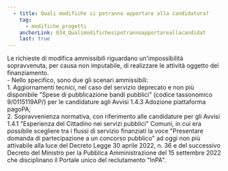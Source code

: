```yaml
---
  - title: Quali modifiche si potranno apportare alla candidatura?
    tag:
      - modifiche_progetti
    anchorLink: 034_Qualimodifichesipotrannoapportareallacandidat
    last: true
---
```


Le richieste di modifica ammissibili riguardano un'impossibilità sopravvenuta, per causa non imputabile, di realizzare le attività oggetto del finanziamento.  <br>- Nello specifico, sono due gli scenari ammissibili: <br> 1. Aggiornamenti tecnici, nel caso del servizio deprecato e non più disponibile "Spese di pubblicazione bandi pubblici" (codice tassonomico 9/0115119AP/) per le candidature agli Avvisi 1.4.3 Adozione piattaforma pagoPA;  <br> 2. Sopravvenienza normativa, con riferimento alle candidature per gli Avvisi 1.4.1 "Esperienza del Cittadino nei servizi pubblici" Comuni, in cui era possibile scegliere tra i flussi di servizio finanziati la voce "Presentare domanda di partecipazione a un concorso pubblico" ad oggi non più attivabile alla luce del Decreto Legge 30 aprile 2022, n. 36 e del successivo Decreto del Ministro per la Pubblica Amministrazione del 15 settembre 2022 che disciplinano il Portale unico del reclutamento "InPA". 
